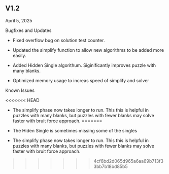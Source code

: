 ## V1.2
April 5, 2025

Bugfixes and Updates
* Fixed overflow bug on solution test counter.

* Updated the simplify function to allow new algorithms to be added more easily.

* Added Hidden Single algorithum. Siginificantly improves puzzle with many blanks.

* Optimized memory usage to increas speed of simplify and solver

  

Known Issues

<<<<<<< HEAD
* The simplify phase now takes longer to run. This this is helpful in puzzles with many blanks, but puzzles with fewer blanks may solve faster with bruit force approach.
=======
* The Hiden Single is sometimes missing some of the singles

* The simplify phase now takes longer to run. This this is helpful in puzzles with many blanks, but puzzles with fewer blanks may solve faster with bruit force approach.
>>>>>>> 4cf6bd2d065d965a6aa69b713f33bb7b18bd85b5
